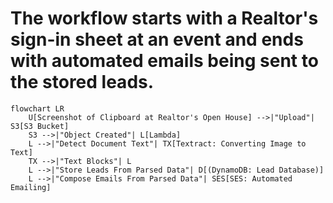 # The workflow starts with a Realtor's sign-in sheet at an event and ends with automated emails being sent to the stored leads.

```mermaid
flowchart LR
    U[Screenshot of Clipboard at Realtor's Open House] -->|"Upload"| S3[S3 Bucket]
    S3 -->|"Object Created"| L[Lambda]
    L -->|"Detect Document Text"| TX[Textract: Converting Image to Text]
    TX -->|"Text Blocks"| L
    L -->|"Store Leads From Parsed Data"| D[(DynamoDB: Lead Database)]
    L -->|"Compose Emails From Parsed Data"| SES[SES: Automated Emailing]

